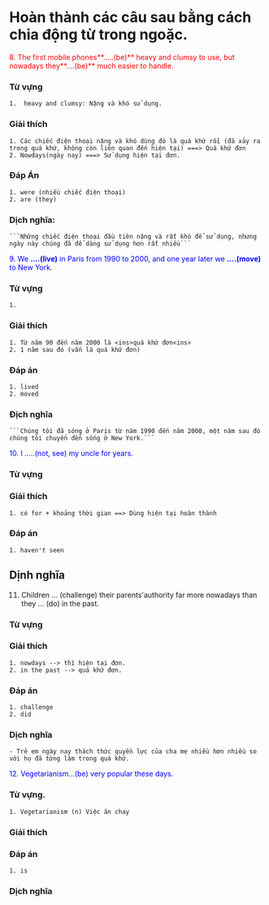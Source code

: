 # Hoàn thành các câu sau bằng cách chia động từ trong ngoặc.
<font color="red">8. The first mobile phones**.....(be)** heavy and clumsy to use, but nowadays they**....(be)** much easier to handle. </font>

### Từ vựng
    1.  heavy and clumsy: Nặng và khó sử dụng.
### Giải thích
    1. Các chiếc điện thoại nặng và khó dùng đó là quá khứ rồi (đã xảy ra trong quá khứ, không còn liên quan đến hiện tại) ===> Quá khứ đơn 
    2. Nowdays(ngày nay) ===> Sử dụng hiện tại đơn.
### Đáp Án
    1. were (nhiều chiếc điện thoại)
    2. are (they)
    
### Dịch nghĩa: 
    ```Những chiếc điện thoại đầu tiên nặng và rất khó để sử dụng, nhưng ngày này chúng đã để dàng sử dụng hơn rất nhiều```



<font color="blue">9. We **....(live)** in Paris from 1990 to 2000, and one year later we **....(move)** to New York. </font>

### Từ vựng
    1. 
### Giải thích
    1. Từ năm 90 đến năm 2000 là <ins>quá khứ đơn<ins>
    2. 1 năm sau đó (vấn là quá khứ đơn)
### Đáp án
    1. lived
    2. moved
### Địch nghĩa
    ```Chúng tôi đã sóng ở Paris từ năm 1990 đến năm 2000, một năm sau đó chúng tôi chuyển đến sống ở New York.```
    
<font color = "blue"> 10. I .....(not, see) my uncle for years. </font>

### Từ vựng

### Giải thích
    1. có for + khoảng thời gian ==> Dùng hiện tại hoàn thành
### Đáp án
    1. haven't seen

## Dịnh nghĩa

11. Children ... (challenge) their parents'authority far more nowadays than they ... (do) in the past.

### Từ vựng
### Giải thích
    1. nowdays --> thì hiện tại đơn.
    2. in the past --> quá khứ đơn.
### Đáp án
    1. challenge
    2. did
### Dịch nghĩa
    - Trẻ em ngày nay thách thức quyền lực của cha mẹ nhiều hơn nhiều so với họ đã từng làm trong quá khứ.  

<font color = "blue"> 12. Vegetarianism...(be) very popular these days. </font>
### Từ vựng.
    1. Vegetarianism (n) Việc ăn chay
### Giải thích
### Đáp án
    1. is
### Dịch nghĩa

